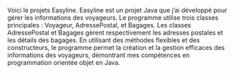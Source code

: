 Voici le projets Easyline.
Easyline est un projet Java que j’ai développé pour gérer les informations des voyageurs. Le programme utilise trois classes principales : Voyageur, AdressePostal, et Bagages.
Les classes AdressePostal et Bagages gèrent respectivement les adresses postales et les détails des bagages. En utilisant des méthodes flexibles et des constructeurs, le programme permet la création et la gestion efficaces des informations des voyageurs, démontrant mes compétences en programmation orientée objet en Java.
